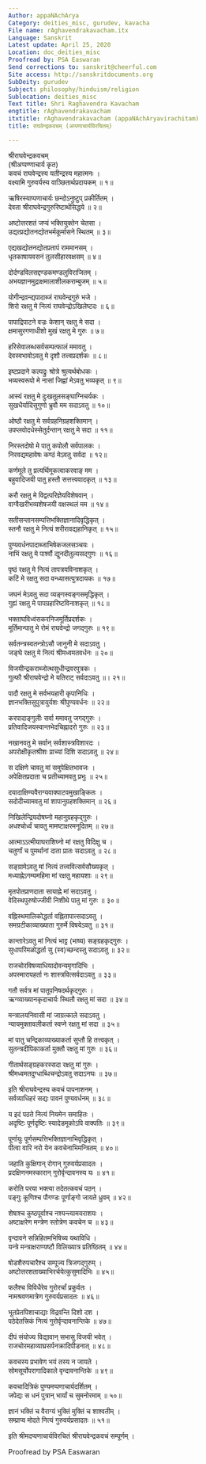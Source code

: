 ```yaml
---
Author: appaNAchArya
Category: deities_misc, gurudev, kavacha
File name: rAghavendrakavacham.itx
Language: Sanskrit
Latest update: April 25, 2020
Location: doc_deities_misc
Proofread by: PSA Easwaran
Send corrections to: sanskrit@cheerful.com
Site access: http://sanskritdocuments.org
SubDeity: gurudev
Subject: philosophy/hinduism/religion
Sublocation: deities_misc
Text title: Shri Raghavendra Kavacham
engtitle: rAghavendrakavacham
itxtitle: rAghavendrakavacham (appaNAchAryavirachitam)
title: राघवेन्द्रकवचम् (अप्पणाचार्यविरचितम्)

---
```

  
 श्रीराघवेन्द्रकवचम्   
(श्रीअप्पण्णाचार्य कृत)  
कवचं राघवेन्द्रस्य यतीन्द्रस्य महात्मनः ।  
वक्ष्यामि गुरुवर्यस्य वाञ्छितार्थप्रदायकम् ॥ १॥  
  
ऋषिरस्याप्पणाचार्यः छन्दोऽनुष्टुप् प्रकीर्तितम् ।  
देवता श्रीराघवेन्द्रगुरुरिष्टार्थसिद्धये ॥ २॥  
  
अष्टोत्तरशतं जप्यं भक्तियुक्तेन चेतसा ।  
उद्यत्प्रद्योतनद्योतभर्मकूर्मासने स्थितम् ॥ ३॥  
  
एद्यखद्योतनद्योतप्रतापं राममानसम् ।  
धृतकाषायवसनं तुलसीहारवक्षसम् ॥ ४॥  
  
दोर्दण्डविलसद्दण्डकमण्डलुविराजितम् ।  
अभयज्ञानमुद्राक्षमालाशीलकराम्बुजम् ॥ ५॥  
  
योगीन्द्रवन्द्यपादाब्जं राघवेन्द्रगुरुं भजे ।  
शिरो रक्षतु मे नित्यं राघवेन्द्रोऽखिलेष्टदः ॥ ६॥  
  
पापाद्रिपाटने वज्रः केशान् रक्षतु मे सदा ।  
क्षमासुरगणाधीशो मुखं रक्षतु मे गुरुः ॥ ७॥  
  
हरिसेवालब्धसर्वसम्पत्फालं ममावतु ।  
देवस्वभावोऽवतु मे दृशौ तत्त्वप्रदर्शकः ॥ ८॥  
  
इष्टप्रदाने कल्पद्रुः श्रोत्रे श्रुत्यर्थबोधकः ।  
भव्यस्वरूपो मे नासां जिह्वां मेऽवतु भव्यकृत् ॥ ९॥  
  
आस्यं रक्षतु मे दुःखतूलसङ्घाग्निचर्यकः ।  
सुखधैर्यादिसुगुणो भ्रुवौ मम सदाऽवतु ॥ १०॥  
  
ओष्ठौ रक्षतु मे सर्वग्रहनिग्रहशक्तिमान् ।  
उपप्लवोदधेस्सेतुर्दन्तान् रक्षतु मे सदा ॥ ११॥  
  
निरस्तदोषो मे पातु कपोलौ सर्वपालकः ।  
निरवद्यमहावेषः कण्ठं मेऽवतु सर्वदा ॥ १२॥  
  
कर्णमूले तु प्रत्यर्थिमूकत्वाकरवाङ् मम ।  
बहुवादिजयी पातु हस्तौ सत्तत्त्ववादकृत् ॥ १३॥  
  
करौ रक्षतु मे विद्वत्परिज्ञेयविशेषवान् ।  
वाग्वैखरीभव्यशेषजयी वक्षस्थलं मम ॥ १४॥  
  
सतीसन्तानसम्पत्तिभक्तिज्ञानादिवृद्धिकृत् ।  
स्तनौ रक्षतु मे नित्यं शरीरावद्यहानिकृत् ॥ १५॥  
  
पुण्यवर्धनपादाब्जाभिषेकजलसञ्चयः ।  
नाभिं रक्षतु मे पार्श्वौ द्युनदीतुल्यसद्गुणः ॥ १६॥  
  
पृष्ठं रक्षतु मे नित्यं तापत्रयविनाशकृत् ।  
कटिं मे रक्षतु सदा वन्ध्यासत्पुत्रदायकः ॥ १७॥  
  
जघनं मेऽवतु सदा व्यङ्गस्वङ्गसमृद्धिकृत् ।  
गुह्यं रक्षतु मे पापग्रहारिष्टविनाशकृत् ॥ १८॥  
  
भक्ताघविध्वंसकरनिजमूर्तिप्रदर्शकः ।  
मूर्तिमान्पातु मे रोमं राघवेन्द्रो जगद्गुरुः ॥ १९॥  
  
सर्वतन्त्रस्वतन्त्रोऽसौ जानुनी मे सदाऽवतु ।  
जङ्घे रक्षतु मे नित्यं श्रीमध्वमतवर्धनः ॥ २०॥  
  
विजयीन्द्रकराब्जोत्थसुधीन्द्रवरपुत्रकः ।  
गुल्फौ श्रीराघवेन्द्रो मे यतिराट् सर्वदाऽवतु ॥। २१॥  
  
पादौ रक्षतु मे सर्वभयहारी कृपानिधिः ।  
ज्ञानभक्तिसुपुत्रायुर्यशः श्रीपुण्यवर्धनः ॥ २२॥  
  
करपादाङ्गुलीः सर्वा ममावतु जगद्गुरुः ।  
प्रतिवादिजयस्वान्तभेदचिह्नादरो गुरुः ॥ २३॥  
  
नखानवतु मे सर्वान् सर्वशास्त्रविशारदः ।  
अपरोक्षीकृतश्रीशः प्राच्यां दिशि सदाऽवतु ॥ २४॥  
  
स दक्षिणे चावतु मां समुपेक्षितभावजः ।  
अपेक्षितप्रदाता च प्रतीच्यामवतु प्रभुः ॥ २५॥  
  
दयादाक्षिण्यवैराग्यवाक्पाटवमुखाङ्कितः ।  
सदोदीच्यामवतु मां शापानुग्रहशक्तिमान् ॥ २६॥  
  
निखिलेन्द्रियदोषघ्नो महानुग्रहकृद्गुरुः ।  
अधश्चोर्ध्वं चावतु मामष्टाक्षरमनूदितम् ॥ २७॥  
  
आत्माऽऽत्मीयाघराशिघ्नो मां रक्षतु विदिक्षु च ।  
चतुर्णां च पुमर्थानां दाता प्रातः सदाऽवतु ॥ २८॥  
  
सङ्ग्रामेऽवतु मां नित्यं तत्त्ववित्सर्वसौख्यकृत् ।  
मध्याह्नेऽगम्यमहिमा मां रक्षतु महायशाः ॥ २९॥  
  
मृतपोतप्राणदाता सायाह्ने मां सदाऽवतु ।  
वेदिस्थपुरुषोज्जीवी निशीथे पातु मां गुरुः ॥ ३०॥  
  
वह्निस्थमालिकोद्धर्ता वह्नितापात्सदाऽवतु ।  
समग्रटीकाव्याख्याता गुरुर्मे विषयेऽवतु ॥ ३१॥  
  
कान्तारेऽवतु मां नित्यं भाट्ट (भाष्य) सङ्ग्रहकृद्गुरुः ।  
सुधापरिमळोद्धर्ता सु (स्व)च्छन्दस्तु सदाऽवतु ॥ ३२॥  
  
राजचोरविषव्याधियादोवन्यमृगादिभिः ।  
अपस्मारापहर्ता नः शास्त्रवित्सर्वदाऽवतु ॥ ३३॥  
  
गतौ सर्वत्र मां पातूपनिषदर्थकृद्गुरुः ।  
ऋग्व्याख्यानकृदाचार्यः स्थितौ रक्षतु मां सदा ॥ ३४॥  
  
मन्त्रालयनिवासी मां जाग्रत्काले सदाऽवतु ।  
न्यायमुक्तावलीकर्ता स्वप्ने रक्षतु मां सदा ॥ ३५॥  
  
मां पातु चन्द्रिकाव्याख्याकर्ता सुप्तौ हि तत्त्वकृत् ।  
सुतन्त्रदीपिकाकर्ता मुक्तौ रक्षतु मां गुरुः ॥ ३६॥  
  
गीतार्थसङ्ग्रहकरस्सदा रक्षतु मां गुरुः ।  
श्रीमध्वमतदुग्धाब्धिचन्द्रोऽवतु सदाऽनघः ॥ ३७॥  
  
इति श्रीराघवेन्द्रस्य कवचं पापनाशनम् ।  
सर्वव्याधिहरं सद्यः पावनं पुण्यवर्धनम् ॥ ३८॥  
  
य इदं पठते नित्यं नियमेन समाहितः ।  
अदृष्टिः पूर्णदृष्टिः स्यादेडमूकोऽपि वाक्पतिः ॥ ३९॥  
  
पूर्णायुः पूर्णसम्पत्तिभक्तिज्ञानाभिवृद्धिकृत् ।  
पीत्वा वारि नरो येन कवचेनाभिमन्त्रितम् ॥ ४०॥  
  
जहाति कुक्षिगान् रोगान् गुरुवर्यप्रसादतः ।  
प्रदक्षिणनमस्कारान् गुरोर्वृन्दावनस्य यः ॥ ४१॥  
  
करोति परया भक्त्या तदेतत्कवचं पठन् ।  
पङ्गुः कूणिश्च पौगण्डः पूर्णाङ्गो जायते ध्रुवम् ॥ ४२॥  
  
शेषाश्च कुष्ठपूर्वाश्च नश्यन्त्यामयराशयः ।  
अष्टाक्षरेण मन्त्रेण स्तोत्रेण कवचेन च ॥ ४३॥  
  
वृन्दावने सन्निहितमभिषिच्य यथाविधि ।  
यन्त्रे मन्त्राक्षराण्यष्टौ विलिख्यात्र प्रतिष्ठितम् ॥ ४४॥  
  
षोडशैरुपचारैश्च सम्पूज्य त्रिजगद्गुरुम् ।  
अष्टोत्तरशताख्याभिरर्चयेत्कुसुमादिभिः ॥ ४५॥  
  
फलैश्च विविधैरेव गुरोरर्चां प्रकुर्वतः ।  
नामश्रवणमात्रेण गुरुवर्यप्रसादतः ॥ ४६॥  
  
भूतप्रेतपिशाचाद्याः विद्रवन्ति दिशो दश ।  
पठेदेतत्त्रिकं नित्यं गुरोर्वृन्दावनान्तिके ॥ ४७॥  
  
दीपं संयोज्य विद्यावान् सभासु विजयी भवेत् ।  
राजचोरमहाव्याघ्रसर्पनक्रादिपीडनात् ॥ ४८॥  
  
कवचस्य प्रभावेण भयं तस्य न जायते ।  
सोमसूर्योपरागादिकाले वृन्दावनान्तिके ॥ ४९॥  
  
कवचादित्रिकं पुण्यमप्पणाचार्यदर्शितम् ।  
जपेद्यः स धनं पुत्रान् भार्यां च सुमनोरमाम् ॥ ५०॥  
  
ज्ञानं भक्तिं च वैराग्यं भुक्तिं मुक्तिं च शाश्वतीम् ।  
सम्प्राप्य मोदते नित्यं गुरुवर्यप्रसादतः ॥ ५१॥  
  
इति श्रीमदप्पणाचार्यविरचितं श्रीराघवेन्द्रकवचं सम्पूर्णम् ।  
  
  
Proofread by PSA Easwaran   
  
